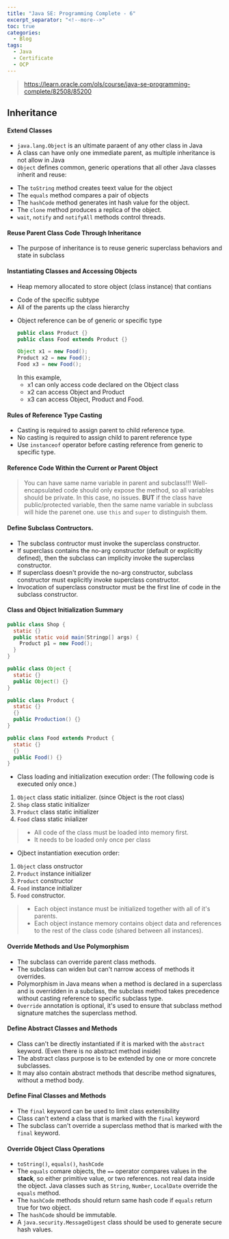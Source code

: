 ```yaml
---
title: "Java SE: Programming Complete - 6"
excerpt_separator: "<!--more-->"
toc: true
categories:
  - Blog
tags:
  - Java
  - Certificate
  - OCP
---
```


> https://learn.oracle.com/ols/course/java-se-programming-complete/82508/85200

## Inheritance

#### Extend Classes
- `java.lang.Object` is an ultimate paraent of any other class in Java
- A class can have only one immediate parent, as multiple inheritance is not allow in Java 
- `Object` defines common, generic operations that all other Java classes inherit and reuse:
 * The `toString` method creates teext value for the object
 * The `equals` method compares a pair of objects
 * The `hashCode` method generates int hash value for the object.
 * The `clone` method produces a replica of the object.
 * `wait`, `notify` and `notifyAll` methods control threads.

#### Reuse Parent Class Code Through Inheritance
- The purpose of inheritance is to reuse generic superclass behaviors and state in subclass

#### Instantiating Classes and Accessing Objects
- Heap memory allocated to store object (class instance) that contians
 * Code of the specific subtype
 * All of the parents up the class hierarchy
- Object reference can be of generic or specific type
  ```java
  public class Product {}
  public class Food extends Product {}

  Object x1 = new Food();
  Product x2 = new Food();
  Food x3 = new Food();
  ```
  In this example, 
  * x1 can only access code declared on the Object class
  * x2 can access Object and Product 
  * x3 can access Object, Product and Food.

#### Rules of Reference Type Casting
- Casting is required to assign parent to child reference type.
- No casting is required to assign child to parent reference type
- Use `instanceof` operator before casting reference from generic to specific type.

#### Reference Code Within the Current or Parent Object
> You can have same name variable in parent and subclass!!! Well-encapsulated code should only expose the method,
so all variables should be private. In this case, no issues. **BUT** if the class have public/protected variable,
then the same name variable in subclass will hide the parenet one. use `this` and `super` to distinguish them.

#### Define Subclass Contructors.
- The subclass contructor must invoke the superclass constructor.
- If superclass contains the no-arg constructor (default or explicitly defined), then the subclass can implicity invoke the superclass constructor.
- If superclass doesn't provide the no-arg constructor, subclass constructor must explicitly invoke superclass constructor.
- Invocation of superclass constructor must be the first line of code in the subclass constructor.

#### Class and Object Initialization Summary
```java
public class Shop {
  static {}
  public static void main(Stringp[] args) {
    Product p1 = new Food();
  }
}

public class Object {
  static {}
  public Object() {}
}

public class Product {
  static {}
  {}
  public Production() {}
}

public class Food extends Product {
  static {}
  {}
  public Food() {}
}
```
- Class loading and initialization execution order:
(The following code is executed only once.)
 1. `Object` class static initializer. (since Object is the root class)
 2. `Shop` class static initializer
 3. `Product` class static initializer
 4. `Food` class static iniializer
> - All code of the class must be loaded into memory first.
> - It needs to be loaded only once per class
- Ojbect instantiation execution order:
 1. `Object` class onstructor
 2. `Product` instance initializer
 3. `Product` constructor
 4. `Food` instance initializer
 5. `Food` constructor.
> - Each object instance must be initialized together with all of it's parents.
> - Each object instance memory contains object data and references to the rest of the class code (shared between all instances).

#### Override Methods and Use Polymorphism
- The subclass can override parent class methods.
- The subclass can widen but can't narrow access of methods it overrides.
- Polymorphism in Java means when a method is declared in a superclass and is overridden in a subclass, the subclass method takes precedence without casting reference to specific subclass type.
- `Override` annotation is optional, it's used to ensure that subclass method signature matches the superclass method.

#### Define Abstract Classes and Methods
- Class can't be directly instantiated if it is marked with the `abstract` keyword. (Even there is no abstract method inside)
- The abstract class purpose is to be extended by one or more concrete subclasses.
- It may also contain abstract methods that describe method signatures, without a method body.

#### Define Final Classes and Methods
- The `final` keyword can be used to limit class extensibility
- Class can't extend a class that is marked with the `final` keyword
- The subclass can't override a superclass method that is marked with the `final` keyword.

#### Override Object Class Operations
- `toString()`, `equals()`, `hashCode`
- The `equals` comare objects, the `==` operator compares values in the **stack**, so either primitive value, or two references. not real data inside the object. Java classes such as `String`, `Number`, `LocalDate` override the `equals` method.
- The `hashCode` methods should return same hash code if `equals` return true for two object.
- The `hashCode` should be immutable.
- A `java.security.MessageDigest` class should be used to generate secure hash values.


